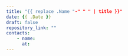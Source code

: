 ```yaml
---
title: "{{ replace .Name "-" " " | title }}"
date: {{ .Date }}
draft: false
repository_link: ""
contacts:
    - name:
      at:
---
```

